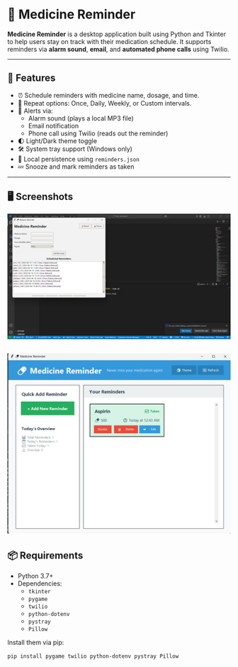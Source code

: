 # 💊 Medicine Reminder

**Medicine Reminder** is a desktop application built using Python and Tkinter to help users stay on track with their medication schedule. It supports reminders via **alarm sound**, **email**, and **automated phone calls** using Twilio.

---

## 🚀 Features

- ⏰ Schedule reminders with medicine name, dosage, and time.
- 🔁 Repeat options: Once, Daily, Weekly, or Custom intervals.
- 🔔 Alerts via:
  - Alarm sound (plays a local MP3 file)
  - Email notification
  - Phone call using Twilio (reads out the reminder)
- 🌓 Light/Dark theme toggle
- 🛠️ System tray support (Windows only)
- 💾 Local persistence using `reminders.json`
- 💤 Snooze and mark reminders as taken

---

## 🖥️ Screenshots

![alt text](image.png)

![alt text](image2.png)
---

## 📦 Requirements

- Python 3.7+
- Dependencies:
  - `tkinter`
  - `pygame`
  - `twilio`
  - `python-dotenv`
  - `pystray`
  - `Pillow`

Install them via pip:

```bash
pip install pygame twilio python-dotenv pystray Pillow
